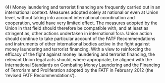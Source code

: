 (4) Money laundering and terrorist financing are frequently carried out in an international context. Measures adopted solely at national or even at Union level, without taking into account international coordination and cooperation, would have very limited effect. The measures adopted by the Union in that field should therefore be compatible with, and at least as stringent as, other actions undertaken in international fora. Union action should continue to take particular account of the FATF Recommendations and instruments of other international bodies active in the fight against money laundering and terrorist financing. With a view to reinforcing the efficacy of the fight against money laundering and terrorist financing, the relevant Union legal acts should, where appropriate, be aligned with the International Standards on Combating Money Laundering and the Financing of Terrorism and Proliferation adopted by the FATF in February 2012 (the ‘revised FATF Recommendations’).
